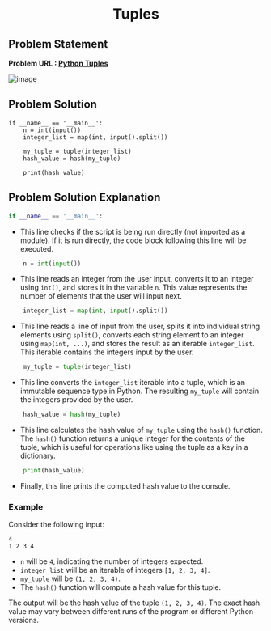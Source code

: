 <h1 align='center'>Tuples</h1>

## Problem Statement 
**Problem URL : [Python Tuples](https://www.hackerrank.com/challenges/python-tuples/problem?isFullScreen=true)**

![image](https://github.com/JawadSher/Python_Problems-HackerRank/assets/158135119/cffa0cf8-7ffb-4e46-a070-4a019a59fc2f)

## Problem Solution 
```
if __name__ == '__main__':
    n = int(input())
    integer_list = map(int, input().split())
    
    my_tuple = tuple(integer_list)
    hash_value = hash(my_tuple)
    
    print(hash_value)
```

## Problem Solution Explanation

```python
if __name__ == '__main__':
```
- This line checks if the script is being run directly (not imported as a module). If it is run directly, the code block following this line will be executed.

```python
    n = int(input())
```
- This line reads an integer from the user input, converts it to an integer using `int()`, and stores it in the variable `n`. This value represents the number of elements that the user will input next.

```python
    integer_list = map(int, input().split())
```
- This line reads a line of input from the user, splits it into individual string elements using `split()`, converts each string element to an integer using `map(int, ...)`, and stores the result as an iterable `integer_list`. This iterable contains the integers input by the user.

```python
    my_tuple = tuple(integer_list)
```
- This line converts the `integer_list` iterable into a tuple, which is an immutable sequence type in Python. The resulting `my_tuple` will contain the integers provided by the user.

```python
    hash_value = hash(my_tuple)
```
- This line calculates the hash value of `my_tuple` using the `hash()` function. The `hash()` function returns a unique integer for the contents of the tuple, which is useful for operations like using the tuple as a key in a dictionary.

```python
    print(hash_value)
```
- Finally, this line prints the computed hash value to the console.

### Example
Consider the following input:
```
4
1 2 3 4
```
- `n` will be `4`, indicating the number of integers expected.
- `integer_list` will be an iterable of integers `[1, 2, 3, 4]`.
- `my_tuple` will be `(1, 2, 3, 4)`.
- The `hash()` function will compute a hash value for this tuple.

The output will be the hash value of the tuple `(1, 2, 3, 4)`. The exact hash value may vary between different runs of the program or different Python versions.
